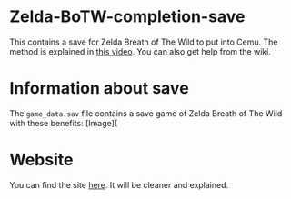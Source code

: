 # Zelda-BoTW-completion-save
This contains a save for Zelda Breath of The Wild to put into Cemu.
The method is explained in [this video](https://youtu.be/M9zLCh1dSGo).
You can also get help from the wiki.

# Information about save
The `game_data.sav` file contains a save game of Zelda Breath of The Wild with these benefits:
[Image](

# Website
You can find the site [here](https://pancakes-studio.github.io/Zelda-BoTW-completion-save/). It will be cleaner and explained.
